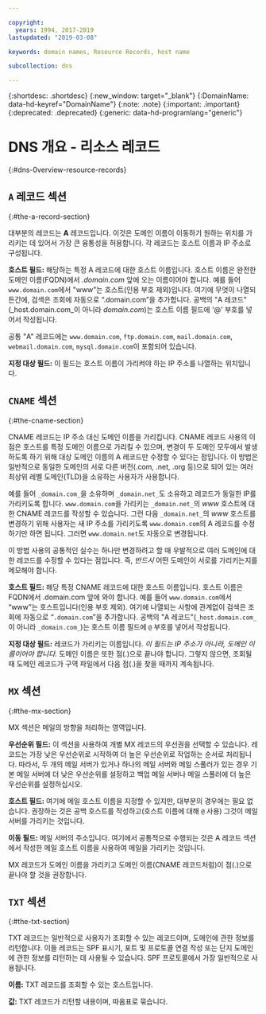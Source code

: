 ```yaml
---

copyright:
  years: 1994, 2017-2019
lastupdated: "2019-03-08"

keywords: domain names, Resource Records, host name

subcollection: dns

---
```



{:shortdesc: .shortdesc}
{:new_window: target="_blank"}
{:DomainName: data-hd-keyref="DomainName"}
{:note: .note}
{:important: .important}
{:deprecated: .deprecated}
{:generic: data-hd-programlang="generic"}

# DNS 개요 - 리소스 레코드
{:#dns-0verview-resource-records}

## `A` 레코드 섹션
{:#the-a-record-section}

대부분의 레코드는 **A** 레코드입니다. 이것은 도메인 이름이 이동하기 원하는 위치를 가리키는 데 있어서 가장 큰 융통성을 허용합니다. 각 레코드는 호스트 이름과 IP 주소로 구성됩니다.

**호스트 필드:** 해당하는 특정 A 레코드에 대한 호스트 이름입니다. 호스트 이름은 완전한 도메인 이름(FQDN)에서 _.domain.com_ 앞에 오는 이름이어야 합니다. 예를 들어 `www.domain.com`에서 "www"는 호스트(인용 부호 제외)입니다. 여기에 무엇이 나열되든간에, 검색은 조회에 자동으로 “.domain.com”을 추가합니다. 공백의 "A 레코드"(_host.domain.com_이 아니라 _domain.com_)는 호스트 이름 필드에 '@' 부호를 넣어서 작성됩니다.

공통 "A" 레코드에는 `www.domain.com`, `ftp.domain.com`, `mail.domain.com`, `webmail.domain.com`, `mysql.domain.com`이 포함되어 있습니다.

**지정 대상 필드:** 이 필드는 호스트 이름이 가리켜야 하는 IP 주소를 나열하는 위치입니다.

## `CNAME` 섹션
{:#the-cname-section}

CNAME 레코드는 IP 주소 대신 도메인 이름을 가리킵니다. CNAME 레코드 사용의 이점은 호스트를 특정 도메인 이름으로 가리킬 수 있으며, 변경이 두 도메인 모두에서 발생하도록 하기 위해 대상 도메인 이름의 A 레코드만 수정할 수 있다는 점입니다. 이 방법은 일반적으로 동일한 도메인의 서로 다른 버전(.com, .net, .org 등)으로 되어 있는 여러 최상위 레벨 도메인(TLD)을 소유하는 사용자가 사용합니다.

예를 들어 `_domain.com_`을 소유하며 `_domain.net_`도 소유하고 레코드가 동일한 IP를 가리키도록 합니다. `www.domain.com`을 가리키는 `_domain.net_`의 _www_ 호스트에 대한 CNAME 레코드를 작성할 수 있습니다. 그런 다음 `_domain.net_`의 _www_ 호스트를 변경하기 위해 사용자는 새 IP 주소를 가리키도록 `www.domain.com`의 A 레코드를 수정하기만 하면 됩니다. 그러면 `www.domain.net`도 자동으로 변경됩니다.

이 방법 사용의 공통적인 실수는 하나만 변경하려고 할 때 우발적으로 여러 도메인에 대한 레코드를 수정할 수 있다는 점입니다. 즉, _반드시_ 어떤 도메인이 서로를 가리키는지를 메모해야 합니다.

**호스트 필드:** 해당 특정 CNAME 레코드에 대한 호스트 이름입니다. 호스트 이름은 FQDN에서 .domain.com 앞에 와야 합니다. 예를 들어 `www.domain.com`에서 “www”는 호스트입니다(인용 부호 제외). 여기에 나열되는 사항에 관계없이 검색은 조회에 자동으로 “`.domain.com`”을 추가합니다. 공백의 "A 레코드"(`_host.domain.com_`이 아니라 `_domain.com_`)는 호스트 이름 필드에 `@` 부호를 넣어서 작성됩니다.

**지정 대상 필드:** 레코드가 가리키는 이름입니다. _이 필드는 IP 주소가 아니라, 도메인 이름이어야 합니다._ 도메인 이름은 또한 점(.)으로 끝나야 합니다. 그렇지 않으면, 조회될 때 도메인 레코드가 구역 파일에서 다음 점(.)을 찾을 때까지 계속됩니다.

## `MX` 섹션
{:#the-mx-section}

MX 섹션은 메일의 방향을 처리하는 영역입니다.

**우선순위 필드:** 이 섹션을 사용하여 개별 MX 레코드의 우선권을 선택할 수 있습니다. 레코드는 가장 낮은 우선순위로 시작하여 더 높은 우선순위로 작업하는 순서로 처리됩니다. 따라서, 두 개의 메일 서버가 있거나 하나의 메일 서버와 메일 스풀러가 있는 경우 기본 메일 서버에 더 낮은 우선순위를 설정하고 백업 메일 서버나 메일 스풀러에 더 높은 우선순위를 설정하십시오.

**호스트 필드:** 여기에 메일 호스트 이름을 지정할 수 있지만, 대부분의 경우에는 필요 없습니다. 권장하는 것은 공백 호스트를 작성하고(호스트 이름에 대해 `@` 사용) 그것이 메일 서버를 가리키는 것입니다.

**이동 필드:** 메일 서버의 주소입니다. 여기에서 공통적으로 수행되는 것은 A 레코드 섹션에서 작성한 메일 호스트 이름을 사용하여 메일을 가리키는 것입니다.

MX 레코드가 도메인 이름을 가리키고 도메인 이름(CNAME 레코드처럼)이 점(.)으로 끝나야 할 것을 권장합니다.

## `TXT` 섹션
{:#the-txt-section}

TXT 레코드는 일반적으로 사용자가 조회할 수 있는 레코드이며, 도메인에 관한 정보를 리턴합니다. 이들 레코드는 SPF 표시기, 포트 및 프로토콜 연결 작성 또는 단지 도메인에 관한 정보를 리턴하는 데 사용될 수 있습니다. SPF 프로토콜에서 가장 일반적으로 사용됩니다.

**이름:** TXT 레코드를 조회할 수 있는 호스트입니다.

**값:** TXT 레코드가 리턴할 내용이며, 따옴표로 묶습니다.
